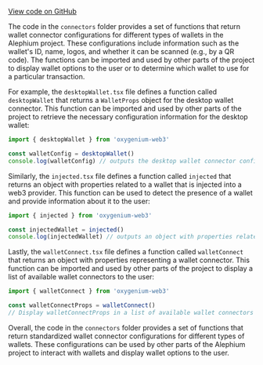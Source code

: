 [View code on GitHub](https://github.com/oxygenium/oxygenium-web3/.autodoc/docs/json/packages/web3-react/src/wallets/connectors)

The code in the `connectors` folder provides a set of functions that return wallet connector configurations for different types of wallets in the Alephium project. These configurations include information such as the wallet's ID, name, logos, and whether it can be scanned (e.g., by a QR code). The functions can be imported and used by other parts of the project to display wallet options to the user or to determine which wallet to use for a particular transaction.

For example, the `desktopWallet.tsx` file defines a function called `desktopWallet` that returns a `WalletProps` object for the desktop wallet connector. This function can be imported and used by other parts of the project to retrieve the necessary configuration information for the desktop wallet:

```javascript
import { desktopWallet } from 'oxygenium-web3'

const walletConfig = desktopWallet()
console.log(walletConfig) // outputs the desktop wallet connector configuration as a WalletProps object
```

Similarly, the `injected.tsx` file defines a function called `injected` that returns an object with properties related to a wallet that is injected into a web3 provider. This function can be used to detect the presence of a wallet and provide information about it to the user:

```javascript
import { injected } from 'oxygenium-web3'

const injectedWallet = injected()
console.log(injectedWallet) // outputs an object with properties related to the injected wallet
```

Lastly, the `walletConnect.tsx` file defines a function called `walletConnect` that returns an object with properties representing a wallet connector. This function can be imported and used by other parts of the project to display a list of available wallet connectors to the user:

```javascript
import { walletConnect } from 'oxygenium-web3'

const walletConnectProps = walletConnect()
// Display walletConnectProps in a list of available wallet connectors
```

Overall, the code in the `connectors` folder provides a set of functions that return standardized wallet connector configurations for different types of wallets. These configurations can be used by other parts of the Alephium project to interact with wallets and display wallet options to the user.
